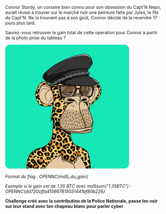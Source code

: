 
Connor Sturdy, un corsaire bien connu pour son obsession du Capt'N Nepo, aurait réussi à trouver sur le marché noir une peinture faite par Jules, le fils du Capt'N. Ne la trouvant pas à son goût, Connor décide de la revendre 17 jours plus tard.

Saurez-vous retrouver le gain total de cette opération pour Connor à partir de la photo prise du tableau ?

![quel_gain](quel_gain.png)

_Format du flag : OPENNC{md5_du_gain}_

_Exemple si le gain est de 1.35 BTC avec md5sum("1.35BTC") : OPENNC{dd720cffa415667815031441bf80b226}_

**Challenge créé avec la contribution de la Police Nationale, passe les voir sur leur stand avec ton chapeau blanc pour parler cyber**